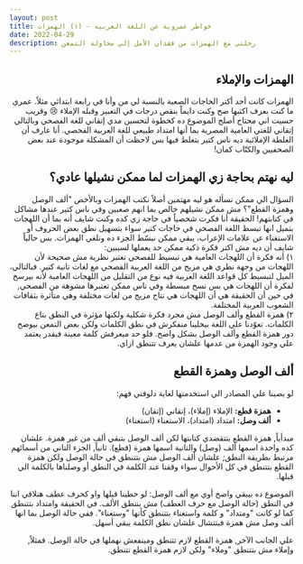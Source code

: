 ```yaml
---
layout: post
title: خواطر عمروية عن اللغة العربية - (١) الهمزات
date: 2022-04-29
description: رحلتي مع الهمزات من فقدان الأمل إلي محاولة التمعن
---
```


<h2 align="right" dir="rtl">الهمزات والإملاء</h2>
<div align="right" dir="rtl">
الهمزات كانت أحد أكتر الحاجات الصعبة بالنسبة لي من وأنا في رابعة ابتدائي مثلاً. عمري ما  كنت بعرف اكتبها صح وكنت دايماً بنقص درجات في التعبير وقبله الإملاء 😢
 وقريب حسيت اني محتاج أصلح الموضوع ده كخطوة لتحسين مدي إتقاني للغة الفصحي وبالتالي إتقاني للغتي العامية المصرية بما أنها امتداد طبيعي للغة العربية الفحصي.
 أنا عارف أن الغلطة الإملائية ديه ناس كتير بتغلط فيها بس لاحظت أن المشكلة موجودة عند بعض الصحفيين والكتّاب كمان!
</div>

<h2 align="right" dir="rtl">ليه نهتم بحاجة زي الهمزات لما ممكن نشيلها عادي؟</h2>
<div align="right" dir="rtl">
السؤال الي ممكن نسأله هو ليه مهتمين أصلاً نكتب الهمزات وبالأخص "ألف الوصل وهمزة القطع"؟ مش ممكن 
نشيلهم خالص بما انهم صعبين وفي ناس كتير عندها مشاكل في كتابتهم!
الحقيقة أنا فكرت شخصياً في حاجة زي كده وكنت شايف أنه بما أن اللهجات بتميل انها تبسط اللغة الفصحي في حاجات كتير سواء بتسهيل نطق بعض الحروف أو الاستغناء عن علامات الإعراب،  يبقي ممكن نبسّط الجزء ده ونلغي الهمزات.
بس حالياً شايف أن ديه مش اكتر فكرة ذكية ممكن حد يعملها لسببين:
<div>
<div align="right" dir="rtl">
١) أنه فكرة أن اللهجات العامية هي تبسيط للفصحي تعتبر نظرية مش صحيحة لأن اللهجات من وجهة نظري هي مزيج من اللغة العربية الفصحي مع لغات تانية كتير. فبالتالي، الميل لتبسيط كل قواعد اللغة العربية فيه نوع من التقليل من اللهجات العامية لأنه بيرسخ لفكرة أن اللهجات هي بس نسخ مبسطة وفي ناس ممكن تعتبرها مشوهة من الفصحي, في حين أن الحقيقة هي أن اللهجات هي نتاج مزيج من لغات مختلفة وهي متأثرة بثقافات الشعوب العربية المختلفة.
</div>
<div align="right" dir="rtl">
٢) همزة القطع وألف الوصل مش مجرد فكرة شكلية ولكنها مؤثرة في النطق بتاع الكلمات. تعوّدنا علي اللغة بيخلينا منفكرش في نطق الكلمات ولكن بعض التمعن بيوضح دور همزة القطع وألف الوصل بشكل واضح. فلو حد ميعرفش كلمة معينة فيقدر يعتمد علي وجود الهمزة من عدمها علشان يعرف تتنطق ازاي.
</div>

<h2 align="right" dir="rtl">ألف الوصل وهمزة القطع</h2>
<div align="right" dir="rtl">
لو بصينا علي المصادر الي استخدمتها لغاية دلوقتي فهم:
</div>
<div align="right" dir="rtl">
<ul>
    <li><strong>همزة قطع:</strong> الإملاء (إملاء)، إتقاني (إتقان)</li>
    <li><strong>ألف وصل:</strong> امتداد (امتداد)، الاستغناء (استغناء)</li>
</ul>
مبدأياً, همزة القطع بتتقضدي كتابتها لكن ألف الوصل بتبقي ألف من غير همزة.
علشان كده واحدة اسمها ألف (وصل) والتانية اسمها همزة (قطع).
ثانياً, الجزء التاني من أسمائهم مرتبط بطريقة النطق; علشان ألف الوصل مش بتتنطق في حالة الوصل ولكن همزة القطع بتتنطق في كل الأحوال سواء وقفنا عند الكلمة في النطق أو وصلناها بالكلمة الي قبلها.

الموضوع ده بيبقي واضح أوي مع ألف الوصل: لو حطينا قبلها واو كحرف عطف هنلاقي اننا في النطق (حالة الوصل مع حرف العطف) مش بننطق الألف. في الحقيقة وامتداد بتتنطق كما لو كانت "ومتداد" و كلمة واستغناء بتتنطق كأنها "وستغناء". ففي حالة الوصل بما انها ألف وصل مش همزة فبتتشال علشان نطق الكلمة يبقي أسهل. 

علي الجانب الآخر, همزة القطع لازم تتنطق ومينفعش نهملها في حالة الوصل. فمثلاً, وإملاء مش بتتنطق "وملاء" ولكن لازم همزة القطع تتنطق.

</div>

